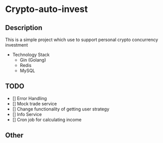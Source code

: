 # Crypto-auto-invest
## Description
This is a simple project which use to support personal crypto concurrency investment
- Technology Stack
  - Gin (Golang)
  - Redis
  - MySQL

## TODO 
  - [] Error Handling
  - [] Mock trade service
  - [] Change functionality of getting user strategy
  - [] Info Service
  - [] Cron job for calculating income
## Other
